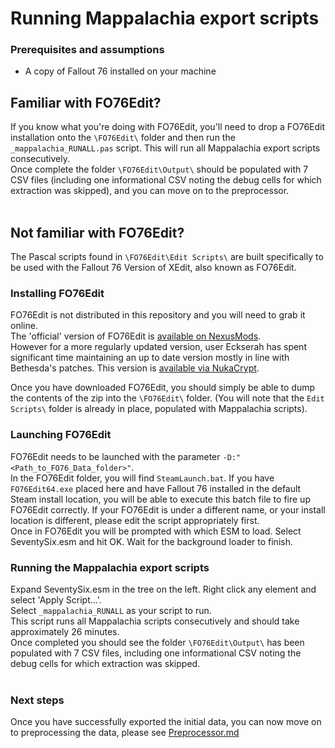 # Running Mappalachia export scripts

### Prerequisites and assumptions
* A copy of Fallout 76 installed on your machine

## Familiar with FO76Edit?
If you know what you're doing with FO76Edit, you'll need to drop a FO76Edit installation onto the `\FO76Edit\` folder and then run the `_mappalachia_RUNALL.pas` script. This will run all Mappalachia export scripts consecutively.<br/>
Once complete the folder `\FO76Edit\Output\` should be populated with 7 CSV files (including one informational CSV noting the debug cells for which extraction was skipped), and you can move on to the preprocessor.
<br/><br/>

## Not familiar with FO76Edit?

The Pascal scripts found in `\FO76Edit\Edit Scripts\` are built specifically to be used with the Fallout 76 Version of XEdit, also known as FO76Edit.<br/>

### Installing FO76Edit
FO76Edit is not distributed in this repository and you will need to grab it online.<br/>
The 'official' version of FO76Edit is [available on NexusMods](https://www.nexusmods.com/fallout76/mods/30).<br/>
However for a more regularly updated version, user Eckserah has spent significant time maintaining an up to date version mostly in line with Bethesda's patches. This version is [available via NukaCrypt](https://nukacrypt.com/ecksedit/latest).<br/>

Once you have downloaded FO76Edit, you should simply be able to dump the contents of the zip into the `\FO76Edit\` folder. (You will note that the `Edit Scripts\` folder is already in place, populated with Mappalachia scripts).<br/>

### Launching FO76Edit
FO76Edit needs to be launched with the parameter `-D:"<Path_to_FO76_Data_folder>"`.<br/>
In the FO76Edit folder, you will find `SteamLaunch.bat`. If you have `FO76Edit64.exe` placed here and have Fallout 76 installed in the default Steam install location, you will be able to execute this batch file to fire up FO76Edit correctly. If your FO76Edit is under a different name, or your install location is different, please edit the script appropriately first.<br/>
Once in FO76Edit you will be prompted with which ESM to load. Select SeventySix.esm and hit OK. Wait for the background loader to finish.<br/>

### Running the Mappalachia export scripts
Expand SeventySix.esm in the tree on the left. Right click any element and select 'Apply Script...'.<br/>
Select `_mappalachia_RUNALL` as your script to run.<br/>
This script runs all Mappalachia scripts consecutively and should take approximately 26 minutes.<br/>
Once completed you should see the folder `\FO76Edit\Output\` has been populated with 7 CSV files, including one informational CSV noting the debug cells for which extraction was skipped.<br/>
<br/>

### Next steps
Once you have successfully exported the initial data, you can now move on to preprocessing the data, please see [Preprocessor.md](Preprocessor.md)
